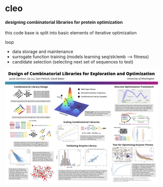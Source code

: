 # cleo
#### designing combinatorial libraries for protein optimization

this code base is split into basic elements of iterative optimization

loop

- data storage and maintenance
- surrogate function training (models learning seq/str/emb --> fitness)
- candidate selection (selecting next set of sequences to test)

![alt text](./figs/poster.jpg)
